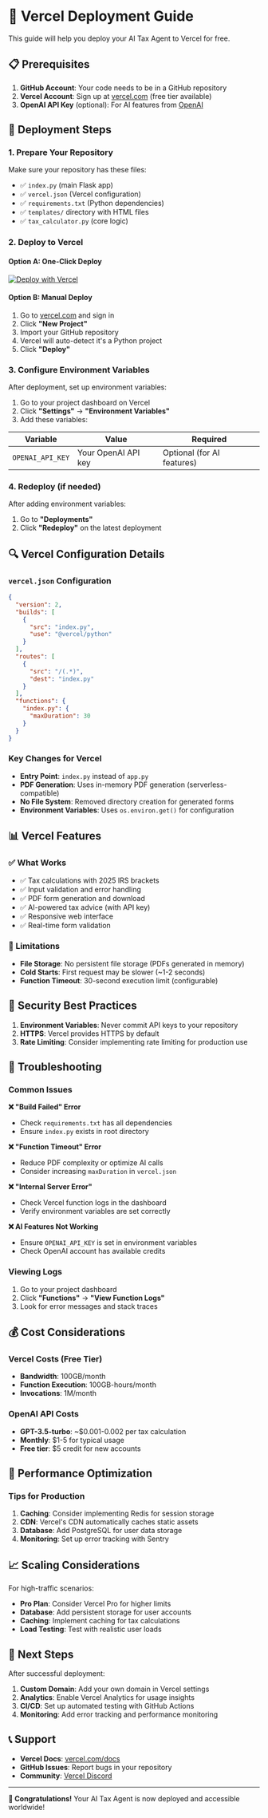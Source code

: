 # 🚀 Vercel Deployment Guide

This guide will help you deploy your AI Tax Agent to Vercel for free.

## 📋 Prerequisites

1. **GitHub Account**: Your code needs to be in a GitHub repository
2. **Vercel Account**: Sign up at [vercel.com](https://vercel.com) (free tier available)
3. **OpenAI API Key** (optional): For AI features from [OpenAI](https://platform.openai.com/api-keys)

## 🔧 Deployment Steps

### 1. Prepare Your Repository

Make sure your repository has these files:
- ✅ `index.py` (main Flask app)
- ✅ `vercel.json` (Vercel configuration)
- ✅ `requirements.txt` (Python dependencies)
- ✅ `templates/` directory with HTML files
- ✅ `tax_calculator.py` (core logic)

### 2. Deploy to Vercel

#### Option A: One-Click Deploy
[![Deploy with Vercel](https://vercel.com/button)](https://vercel.com/new/clone?repository-url=https://github.com/YOUR_USERNAME/ai-tax-agent)

#### Option B: Manual Deploy
1. Go to [vercel.com](https://vercel.com) and sign in
2. Click **"New Project"**
3. Import your GitHub repository
4. Vercel will auto-detect it's a Python project
5. Click **"Deploy"**

### 3. Configure Environment Variables

After deployment, set up environment variables:

1. Go to your project dashboard on Vercel
2. Click **"Settings"** → **"Environment Variables"**
3. Add these variables:

| Variable | Value | Required |
|----------|-------|----------|
| `OPENAI_API_KEY` | Your OpenAI API key | Optional (for AI features) |



### 4. Redeploy (if needed)

After adding environment variables:
1. Go to **"Deployments"**
2. Click **"Redeploy"** on the latest deployment

## 🔍 Vercel Configuration Details

### `vercel.json` Configuration
```json
{
  "version": 2,
  "builds": [
    {
      "src": "index.py",
      "use": "@vercel/python"
    }
  ],
  "routes": [
    {
      "src": "/(.*)",
      "dest": "index.py"
    }
  ],
  "functions": {
    "index.py": {
      "maxDuration": 30
    }
  }
}
```

### Key Changes for Vercel
- **Entry Point**: `index.py` instead of `app.py`
- **PDF Generation**: Uses in-memory PDF generation (serverless-compatible)
- **No File System**: Removed directory creation for generated forms
- **Environment Variables**: Uses `os.environ.get()` for configuration

## 📊 Vercel Features

### ✅ What Works
- ✅ Tax calculations with 2025 IRS brackets
- ✅ Input validation and error handling
- ✅ PDF form generation and download
- ✅ AI-powered tax advice (with API key)
- ✅ Responsive web interface
- ✅ Real-time form validation

### 🚫 Limitations
- **File Storage**: No persistent file storage (PDFs generated in memory)
- **Cold Starts**: First request may be slower (~1-2 seconds)
- **Function Timeout**: 30-second execution limit (configurable)

## 🔐 Security Best Practices

1. **Environment Variables**: Never commit API keys to your repository
2. **HTTPS**: Vercel provides HTTPS by default
3. **Rate Limiting**: Consider implementing rate limiting for production use

## 🐛 Troubleshooting

### Common Issues

**❌ "Build Failed" Error**
- Check `requirements.txt` has all dependencies
- Ensure `index.py` exists in root directory

**❌ "Function Timeout" Error**
- Reduce PDF complexity or optimize AI calls
- Consider increasing `maxDuration` in `vercel.json`

**❌ "Internal Server Error"**
- Check Vercel function logs in the dashboard
- Verify environment variables are set correctly

**❌ AI Features Not Working**
- Ensure `OPENAI_API_KEY` is set in environment variables
- Check OpenAI account has available credits

### Viewing Logs

1. Go to your project dashboard
2. Click **"Functions"** → **"View Function Logs"**
3. Look for error messages and stack traces

## 💰 Cost Considerations

### Vercel Costs (Free Tier)
- **Bandwidth**: 100GB/month
- **Function Execution**: 100GB-hours/month
- **Invocations**: 1M/month

### OpenAI API Costs
- **GPT-3.5-turbo**: ~$0.001-0.002 per tax calculation
- **Monthly**: $1-5 for typical usage
- **Free tier**: $5 credit for new accounts

## 🚀 Performance Optimization

### Tips for Production
1. **Caching**: Consider implementing Redis for session storage
2. **CDN**: Vercel's CDN automatically caches static assets
3. **Database**: Add PostgreSQL for user data storage
4. **Monitoring**: Set up error tracking with Sentry

## 📈 Scaling Considerations

For high-traffic scenarios:
- **Pro Plan**: Consider Vercel Pro for higher limits
- **Database**: Add persistent storage for user accounts
- **Caching**: Implement caching for tax calculations
- **Load Testing**: Test with realistic user loads

## 🎯 Next Steps

After successful deployment:
1. **Custom Domain**: Add your own domain in Vercel settings
2. **Analytics**: Enable Vercel Analytics for usage insights
3. **CI/CD**: Set up automated testing with GitHub Actions
4. **Monitoring**: Add error tracking and performance monitoring

## 📞 Support

- **Vercel Docs**: [vercel.com/docs](https://vercel.com/docs)
- **GitHub Issues**: Report bugs in your repository
- **Community**: [Vercel Discord](https://vercel.com/discord)

---

**🎉 Congratulations!** Your AI Tax Agent is now deployed and accessible worldwide! 